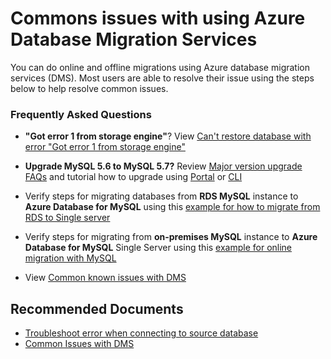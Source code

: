 <properties
    pageTitle="Commons Issues with using Azure Database Migration Services"
    description="Commons Issues with using Azure Database Migration Services"
    service="microsoft.dbformysql"
    resource="servers"
    authors="mksuni"
    ms.author="sumuth"
    displayOrder="160"
    selfHelpType="generic"
    supportTopicIds="32747556"
    resourceTags="servers, databases"
    productPesIds="17343"
    cloudEnvironments="public, Fairfax, usnat, ussec"
    articleId="f4dcad6d-caa7-462c-b670-c4c51ac2adf2"
    ownershipId="AzureData_AzureDatabaseforMySQL"
/>

# Commons issues with using Azure Database Migration Services

You can do online and offline migrations using Azure database migration services (DMS). Most users are able to resolve their issue using the steps below to help resolve common issues.

### **Frequently Asked Questions**
* **"Got error 1 from storage engine"**? View [Can't restore database with error "Got error 1 from storage engine"](https://techcommunity.microsoft.com/t5/azure-database-support-blog/azure-database-for-mysql-8211-can-t-restore-database-with-error/ba-p/368896)

* **Upgrade MySQL 5.6 to MySQL 5.7?** Review [Major version upgrade FAQs](https://docs.microsoft.com/azure/mysql/how-to-major-version-upgrade#frequently-asked-questions) and tutorial how to upgrade using [Portal](https://docs.microsoft.com/azure/mysql/how-to-major-version-upgrade#perform-major-version-upgrade-from-mysql-56-to-mysql-57-using-azure-portal) or [CLI](https://docs.microsoft.com/azure/mysql/how-to-major-version-upgrade#perform-major-version-upgrade-from-mysql-56-to-mysql-57-using-azure-cli)
* Verify steps for migrating databases from **RDS MySQL** instance to **Azure Database for MySQL** using this [example for how to migrate from RDS to Single server](https://docs.microsoft.com/azure/dms/tutorial-rds-mysql-server-azure-db-for-mysql-online)
* Verify steps for migrating from **on-premises MySQL** instance to **Azure Database for MySQL** Single Server using this [example for online migration with MySQL](https://docs.microsoft.com/azure/dms/tutorial-mysql-azure-mysql-online)
* View [Common known issues with DMS](https://docs.microsoft.com/azure/dms/known-issues-azure-mysql-online)

## **Recommended Documents**

* [Troubleshoot error when connecting to source database](https://docs.microsoft.com/azure/dms/known-issues-troubleshooting-dms-source-connectivity)
* [Common Issues with DMS](https://docs.microsoft.com/azure/dms/known-issues-troubleshooting-dms)